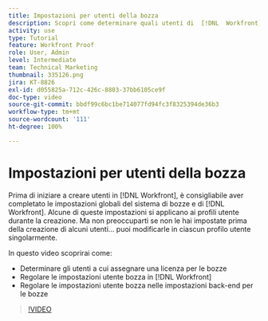 ```yaml
---
title: Impostazioni per utenti della bozza
description: Scopri come determinare quali utenti di  [!DNL  Workfront]  devono ricevere una licenza per le bozze, quindi modifica le impostazioni utente sia in  [!DNL Workfront]  che nelle impostazioni back-end.
activity: use
type: Tutorial
feature: Workfront Proof
role: User, Admin
level: Intermediate
team: Technical Marketing
thumbnail: 335126.png
jira: KT-8826
exl-id: d055825a-712c-426c-8803-37bb6105ce9f
doc-type: video
source-git-commit: bbdf99c6bc1be714077fd94fc3f8325394de36b3
workflow-type: tm+mt
source-wordcount: '111'
ht-degree: 100%

---
```


# Impostazioni per utenti della bozza

Prima di iniziare a creare utenti in [!DNL  Workfront], è consigliabile aver completato le impostazioni globali del sistema di bozze e di [!DNL Workfront]. Alcune di queste impostazioni si applicano ai profili utente durante la creazione. Ma non preoccuparti se non le hai impostate prima della creazione di alcuni utenti... puoi modificarle in ciascun profilo utente singolarmente.


In questo video scoprirai come:

* Determinare gli utenti a cui assegnare una licenza per le bozze
* Regolare le impostazioni utente bozza in [!DNL  Workfront]
* Regolare le impostazioni utente bozza nelle impostazioni back-end per le bozze

>[!VIDEO](https://video.tv.adobe.com/v/3432920/?quality=12&learn=on&enablevpops=1&captions=ita)

<!--
Lean More URLs
-->
